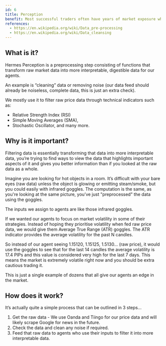 ```yaml
---
id: 6
title: Perception
benefit: Most successful traders often have years of market exposure which helps them acquire a market intuition that cannot be transferred to students. This is why most strategies fail to deliver on the promises of their creators. Agents use Fuzzy Logic to simulate this intuition.
references:
  - https://en.wikipedia.org/wiki/Data_pre-processing
  - https://en.wikipedia.org/wiki/Data_cleansing
---
```


## What is it?

Hermes Perception is a preprocessing step consisting of functions that transform raw market data into more interpretable, digestible data for our agents.

An example is “cleaning” data or removing noise (our data feed should already be noiseless, complete data, this is just an extra check).

We mostly use it to filter raw price data through technical indicators such as:
- Relative Strength Index (RSI)
- Simple Moving Averages (SMA),
- Stochastic Oscillator, and many more.‍

## Why is it important?

Filtering data is essentially transforming that data into more interpretable data, you’re trying to find ways to view the data that highlights important aspects of it and gives you better information than if you looked at the raw data as a whole.

Imagine you are looking for hot objects in a room. It’s difficult with your bare eyes (raw data) unless the object is glowing or emitting steam/smoke, but you could easily with infrared goggles. The computation is the same, as you're looking at the same picture, you’ve just "preprocessed" the data using the goggles.

The inputs we assign to agents are like those infrared goggles.

If we wanted our agents to focus on market volatility in some of their strategies. Instead of hoping they prioritise volatility when fed raw price data, we would give them Average True Range (ATR) goggles. The ATR indicator provides the average volatility for the past N candles.

So instead of our agent seeing 1.15120, 1.15125, 1.5130… (raw price), it would use the goggles to see that for the last 14 candles the average volatility is 17.4 PIPs and this value is considered very high for the last 7 days. This means the market is extremely volatile right now and you should be extra cautious trading it.

This is just a single example of dozens that all give our agents an edge in the market.

## How does it work?

It’s actually quite a simple process that can be outlined in 3 steps… 
1. Get the raw data - We use Oanda and Tiingo for our price data and will likely scrape Google for news in the future.
2. Check the data and clean any noise if required.
3. Feed that raw data to agents who use their inputs to filter it into more interpretable data.